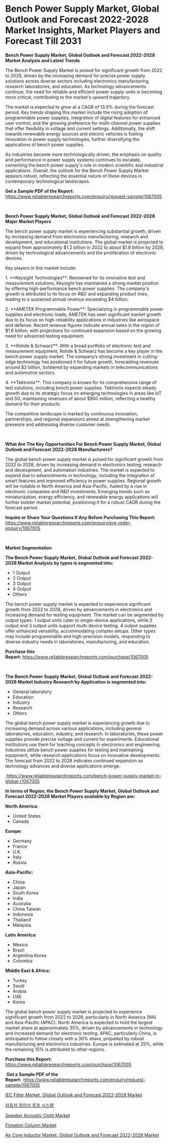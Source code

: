 <p><h1>Bench Power Supply Market, Global Outlook and Forecast 2022-2028 Market Insights, Market Players and Forecast Till 2031</h1></p><p><strong>Bench Power Supply Market, Global Outlook and Forecast 2022-2028 Market Analysis and Latest Trends</strong></p>
<p><p>The Bench Power Supply Market is poised for significant growth from 2022 to 2028, driven by the increasing demand for precise power supply solutions across diverse sectors including electronics manufacturing, research laboratories, and education. As technology advancements continue, the need for reliable and efficient power supply units is becoming more critical, contributing to the market's upward trajectory.</p><p>The market is expected to grow at a CAGR of 13.9% during the forecast period. Key trends shaping this market include the rising adoption of programmable power supplies, integration of digital features for enhanced user control, and the growing preference for multi-channel power supplies that offer flexibility in voltage and current settings. Additionally, the shift towards renewable energy sources and electric vehicles is fueling innovation in power supply technologies, further diversifying the applications of bench power supplies.</p><p>As industries become more technologically driven, the emphasis on quality and performance in power supply systems continues to escalate, cementing the bench power supply's role in modern scientific and industrial applications. Overall, the outlook for the Bench Power Supply Market appears robust, reflecting the essential nature of these devices in contemporary technological landscapes.</p></p>
<p><strong>Get a Sample PDF of the Report:&nbsp;</strong> <a href="https://www.reliableresearchreports.com/enquiry/request-sample/1067005">https://www.reliableresearchreports.com/enquiry/request-sample/1067005</a></p>
<p>&nbsp;</p>
<p><strong>Bench Power Supply Market, Global Outlook and Forecast 2022-2028 Major Market Players</strong></p>
<p><p>The bench power supply market is experiencing substantial growth, driven by increasing demand from electronics manufacturing, research and development, and educational institutions. The global market is projected to expand from approximately $1.2 billion in 2022 to about $1.8 billion by 2028, driven by technological advancements and the proliferation of electronic devices.</p><p>Key players in this market include:</p><p>1. **Keysight Technologies**: Renowned for its innovative test and measurement solutions, Keysight has maintained a strong market position by offering high-performance bench power supplies. The company's growth is attributed to its focus on R&D and expanding product lines, leading to a sustained annual revenue exceeding $4 billion.</p><p>2. **AMETEK Programmable Power**: Specializing in programmable power supplies and electronic loads, AMETEK has seen significant market growth due to its focus on high-reliability applications in industries like aerospace and defense. Recent revenue figures indicate annual sales in the region of $1.6 billion, with projections for continued expansion based on the growing need for advanced testing equipment.</p><p>3. **Rohde & Schwarz**: With a broad portfolio of electronic test and measurement equipment, Rohde & Schwarz has become a key player in the bench power supply market. The company’s strong investment in cutting-edge technology has positioned it for future growth, forecasting revenues around $2 billion, bolstered by expanding markets in telecommunications and automotive sectors.</p><p>4. **Tektronix**: This company is known for its comprehensive range of test solutions, including bench power supplies. Tektronix expects steady growth due to its strategic focus on emerging technologies in areas like IoT and 5G, maintaining revenues of about $900 million, reflecting a healthy demand for their products.</p><p>The competitive landscape is marked by continuous innovation, partnerships, and regional expansions aimed at strengthening market presence and addressing diverse customer needs.</p></p>
<p>&nbsp;</p>
<p><strong>What Are The Key Opportunities For Bench Power Supply Market, Global Outlook and Forecast 2022-2028 Manufacturers?</strong></p>
<p><p>The global bench power supply market is poised for significant growth from 2022 to 2028, driven by increasing demand in electronics testing, research and development, and automation industries. The market is expected to expand due to advancements in technology, including the integration of smart features and improved efficiency in power supplies. Regional growth will be notable in North America and Asia-Pacific, fueled by a rise in electronic companies and R&D investments. Emerging trends such as miniaturization, energy efficiency, and renewable energy applications will further bolster market potential, positioning it for a robust CAGR during the forecast period.</p></p>
<p><strong>Inquire or Share Your Questions If Any Before Purchasing This Report:</strong> <a href="https://www.reliableresearchreports.com/enquiry/pre-order-enquiry/1067005">https://www.reliableresearchreports.com/enquiry/pre-order-enquiry/1067005</a></p>
<p>&nbsp;</p>
<p><strong>Market Segmentation</strong></p>
<p><strong>The Bench Power Supply Market, Global Outlook and Forecast 2022-2028 Market Analysis by types is segmented into:</strong></p>
<p><ul><li>1 Output</li><li>2 Output</li><li>3 Output</li><li>4 Output</li><li>Others</li></ul></p>
<p><p>The bench power supply market is expected to experience significant growth from 2022 to 2028, driven by advancements in electronics and increasing demand for testing equipment. The market can be segmented by output types: 1 output units cater to single-device applications, while 2 output and 3 output units support multi-device testing. 4 output supplies offer enhanced versatility, accommodating complex setups. Other types may include programmable and high-precision models, responding to diverse industry needs in laboratories, manufacturing, and education.</p></p>
<p><strong>Purchase this Report:&nbsp;</strong><a href="https://www.reliableresearchreports.com/purchase/1067005">https://www.reliableresearchreports.com/purchase/1067005</a></p>
<p>&nbsp;</p>
<p><strong>The Bench Power Supply Market, Global Outlook and Forecast 2022-2028 Market Industry Research by Application is segmented into:</strong></p>
<p><ul><li>General laboratory</li><li>Education</li><li>Industry</li><li>Research</li><li>Others</li></ul></p>
<p><p>The global bench power supply market is experiencing growth due to increasing demand across various applications, including general laboratories, education, industry, and research. In laboratories, these power supplies provide precise voltage and current for experiments. Educational institutions use them for teaching concepts in electronics and engineering. Industries utilize bench power supplies for testing and maintaining equipment, while research applications focus on innovative developments. The forecast from 2022 to 2028 indicates continued expansion as technology advances and diverse applications emerge.</p></p>
<p><a href="https://www.reliableresearchreports.com/bench-power-supply-market-in-global-r1067005">&nbsp;https://www.reliableresearchreports.com/bench-power-supply-market-in-global-r1067005</a></p>
<p><strong>In terms of Region, the Bench Power Supply Market, Global Outlook and Forecast 2022-2028 Market Players available by Region are:</strong></p>
<p>
    <p> <strong> North America: </strong>
        <ul>
            <li>United States</li>
            <li>Canada</li>
        </ul>
        </p> 
    <p> <strong> Europe: </strong>
        <ul>
            <li>Germany</li>
            <li>France</li>
            <li>U.K.</li>
            <li>Italy</li>
            <li>Russia</li>
        </ul>
        </p> 
    <p> <strong> Asia-Pacific: </strong>
        <ul>
            <li>China</li>
            <li>Japan</li>
            <li>South Korea</li>
            <li>India</li>
            <li>Australia</li>
            <li>China Taiwan</li>
            <li>Indonesia</li>
            <li>Thailand</li>
            <li>Malaysia</li>
        </ul>
        </p> 
    <p> <strong> Latin America: </strong>
        <ul>
            <li>Mexico</li>
            <li>Brazil</li>
            <li>Argentina Korea</li>
            <li>Colombia</li>
        </ul>
        </p> 
    <p> <strong> Middle East & Africa: </strong>
        <ul>
            <li>Turkey</li>
            <li>Saudi</li>
            <li>Arabia</li>
            <li>UAE</li>
            <li>Korea</li>
        </ul>
    </p>
    </p>
<p><p>The global bench power supply market is projected to experience significant growth from 2022 to 2028, particularly in North America (NA) and Asia-Pacific (APAC). North America is expected to hold the largest market share at approximately 35%, driven by advancements in technology and increased demand for electronic testing. APAC, particularly China, is anticipated to follow closely with a 30% share, propelled by robust manufacturing and electronics industries. Europe is estimated at 25%, while the remaining 10% is attributed to other regions.</p></p>
<p><strong>Purchase this Report: </strong><a href="https://www.reliableresearchreports.com/purchase/1067005">https://www.reliableresearchreports.com/purchase/1067005</a></p>
<p>&nbsp;<strong>Get a Sample PDF of the Report:&nbsp;&nbsp;</strong><a href="https://www.reliableresearchreports.com/enquiry/request-sample/1067005">https://www.reliableresearchreports.com/enquiry/request-sample/1067005</a></p>
<p><strong></strong></p>
<p><p><a href="https://github.com/elizabethdagraca/Market-Research-Report-List-5/blob/main/iec-filter-market-global-outlook-and-forecast-2022-2028-market.md">IEC Filter Market, Global Outlook and Forecast 2022-2028 Market</a></p><p><a href="https://medium.com/@cletaturner1964/%EC%84%B8%EA%B3%84-automotive-foldable-roof-system-market-%EC%9D%80-2024%EC%97%90%EC%84%9C-2031%EB%A1%9C-%EC%97%B0%ED%8F%89%EA%B7%A0-%EC%A6%9D%EA%B0%80%EC%9C%A8%EC%9D%84-%EB%B3%B4%EC%9D%BC-%EA%B2%83%EC%9C%BC%EB%A1%9C-%EC%98%88%EC%83%81%EB%90%A9%EB%8B%88%EB%8B%A4-443844cf9fea">자동차 접이식 루프 시스템</a></p><p><a href="https://issuu.com/reportprime-2/docs/speaker-acoustic-cloth-market-size-_41d1eae21a8828">Speaker Acoustic Cloth Market</a></p><p><a href="https://www.linkedin.com/pulse/comprehensive-look-product-type-countercurrent-flotation-columnfilling-0xj3e?trackingId=%2BM7BaF7rR5SzySwrkyt8uw%3D%3D">Flotation Column Market</a></p><p><a href="https://github.com/SanjidaMahmud81/Market-Research-Report-List-1/blob/main/air-core-inductor-market-global-outlook-and-forecast-2022-2028-market.md">Air Core Inductor Market, Global Outlook and Forecast 2022-2028 Market</a></p></p>